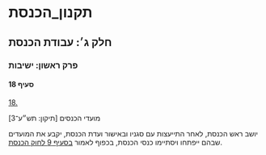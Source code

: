 # תקנון_הכנסת

## חלק ג׳: עבודת הכנסת

### פרק ראשון: ישיבות

#### סעיף 18

[18.](https://he.wikisource.org/wiki/תקנון_הכנסת#s_yp_18)

מועדי הכנסים [תיקון: תש״ע־3]

יושב ראש הכנסת, לאחר התייעצות עם סגניו ובאישור ועדת הכנסת, יקבע את המועדים שבהם ייפתחו ויסתיימו כנסי הכנסת, בכפוף לאמור [בסעיף 9 לחוק הכנסת](https://he.wikisource.org/wiki/חוק_הכנסת#s_yp_9 "חוק הכנסת").